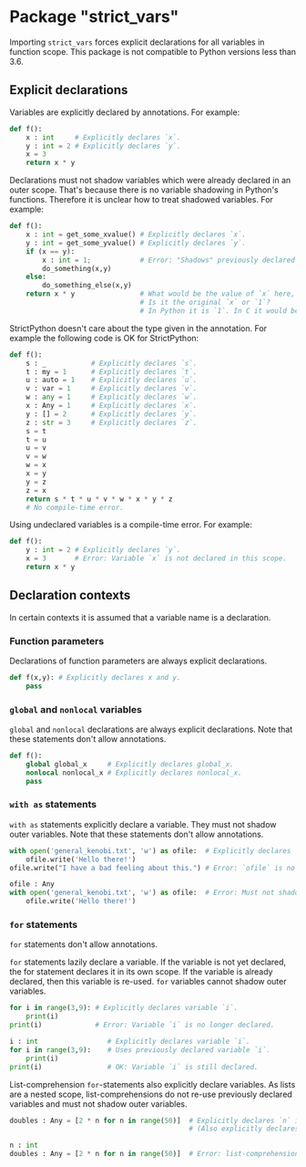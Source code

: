 # Package "strict_vars"

Importing `strict_vars` forces explicit declarations for all variables in function scope.
This package is not compatible to Python versions less than 3.6.

## Explicit declarations

Variables are explicitly declared by annotations.
For example:
```python
def f():
    x : int     # Explicitly declares `x`.
    y : int = 2 # Explicitly declares `y`.
    x = 3
    return x * y
```

Declarations must not shadow variables which were already declared in an outer scope.
That's because there is no variable shadowing in Python's functions.
Therefore it is unclear how to treat shadowed variables.
For example:
```python
def f():
    x : int = get_some_xvalue() # Explicitly declares `x`.
    y : int = get_some_yvalue() # Explicitly declares `y`.
    if (x == y):
        x : int = 1;            # Error: "Shadows" previously declared `x`.
        do_something(x,y)
    else:
        do_something_else(x,y)
    return x * y                # What would be the value of `x` here, if `x == y`?
                                # Is it the original `x` or `1`?
                                # In Python it is `1`. In C it would be the original `x`.
```

StrictPython doesn't care about the type given in the annotation.
For example the following code is OK for StrictPython:
```python
def f():
    s : _           # Explicitly declares `s`.
    t : my = 1      # Explicitly declares `t`.
    u : auto = 1    # Explicitly declares `u`.
    v : var = 1     # Explicitly declares `v`.
    w : any = 1     # Explicitly declares `w`.
    x : Any = 1     # Explicitly declares `x`.
    y : [] = 2      # Explicitly declares `y`.
    z : str = 3     # Explicitly declares `z`.
    s = t
    t = u
    u = v
    v = w
    w = x
    x = y
    y = z
    z = x
    return s * t * u * v * w * x * y * z
    # No compile-time error.
```

Using undeclared variables is a compile-time error.
For example:
```python
def f():
    y : int = 2 # Explicitly declares `y`.
    x = 3       # Error: Variable `x` is not declared in this scope.
    return x * y
```

## Declaration contexts

In certain contexts it is assumed that a variable name is a declaration.

### Function parameters

Declarations of function parameters are always explicit declarations.

```python
def f(x,y): # Explicitly declares x and y.
    pass
```

### `global` and `nonlocal` variables

`global` and `nonlocal` declarations are always explicit declarations.
Note that these statements don't allow annotations.

```python
def f():
    global global_x     # Explicitly declares global_x.
    nonlocal nonlocal_x # Explicitly declares nonlocal_x.
    pass
```

### `with as` statements

`with as` statements explicitly declare a variable.
They must not shadow outer variables.
Note that these statements don't allow annotations.

```python
with open('general_kenobi.txt', 'w') as ofile:  # Explicitly declares `ofile`.
    ofile.write('Hello there!')
ofile.write("I have a bad feeling about this.") # Error: `ofile` is no longer declared.
```
```python
ofile : Any
with open('general_kenobi.txt', 'w') as ofile:  # Error: Must not shadow previously declared `ofile`.
    ofile.write('Hello there!')
```

### `for` statements

`for` statements don't allow annotations.

`for` statements lazily declare a variable.
If the variable is not yet declared, the for statement declares it in its own scope.
If the variable is already declared, then this variable is re-used.
`for` variables cannot shadow outer variables.


```python
for i in range(3,9): # Explicitly declares variable `i`.
    print(i)
print(i)             # Error: Variable `i` is no longer declared.
```
```python
i : int                 # Explicitly declares variable `i`.
for i in range(3,9):    # Uses previously declared variable `i`.
    print(i)
print(i)                # OK: Variable `i` is still declared.
```

List-comprehension `for`-statements also explicitly declare variables.
As lists are a nested scope, list-comprehensions do not re-use previously declared variables
and must not shadow outer variables.

```python
doubles : Any = [2 * n for n in range(50)]  # Explicitly declares `n` in the scope of this list-comprehension.
                                            # (Also explicitly declares `doubles`.)
```
```python
n : int
doubles : Any = [2 * n for n in range(50)]  # Error: list-comprehension must not shadow `n`.
```


